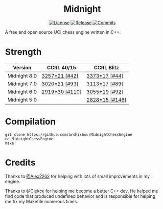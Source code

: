 <div align="center">

# Midnight
[![License][license-badge]][license-link]
[![Release][release-badge]][release-link]
[![Commits][commits-badge]][commits-link]

</div>
A free and open source UCI chess engine written in C++.

# Strength

| Version      | CCRL 40/15                                                                                                                                                                      | CCRL Blitz                                                                                                                                                                     |
|--------------|---------------------------------------------------------------------------------------------------------------------------------------------------------------------------------|--------------------------------------------------------------------------------------------------------------------------------------------------------------------------------|
| Midnight 8.0 | [3257±21 [#42]](http://computerchess.org.uk/ccrl/4040/cgi/engine_details.cgi?match_length=30&each_game=0&print=Details&each_game=0&eng=Midnight%208%2064-bit#Midnight_8_64-bit) | [3373±17 [#44]](http://computerchess.org.uk/ccrl/404/cgi/engine_details.cgi?match_length=30&each_game=1&print=Details&each_game=1&eng=Midnight%208%2064-bit#Midnight_8_64-bit) |
| Midnight 7.0 | [3020±21 [#93]](http://computerchess.org.uk/ccrl/4040/cgi/engine_details.cgi?match_length=30&each_game=0&print=Details&each_game=0&eng=Midnight%207%2064-bit#Midnight_7_64-bit) | [3113±17 [#89]](http://computerchess.org.uk/ccrl/404/cgi/engine_details.cgi?match_length=30&each_game=1&print=Details&each_game=1&eng=Midnight%207%2064-bit#Midnight_7_64-bit) |              
| Midnight 6.0 | [2919±30 [#110]](https://ccrl.chessdom.com/ccrl/4040/cgi/engine_details.cgi?print=Details&each_game=0&eng=Midnight%206%2064-bit#Midnight_6_64-bit)                              | [3055±19 [#92]](https://ccrl.chessdom.com/ccrl/404/cgi/engine_details.cgi?print=Details&each_game=1&eng=Midnight%206%2064-bit#Midnight_6_64-bit)                               |
| Midnight 5.0 |                                                                                                                                                                                 | [2828±15 [#146]](http://ccrl.chessdom.com/ccrl/404/cgi/engine_details.cgi?print=Details&each_game=1&eng=Midnight%205%2064-bit#Midnight_5_64-bit)                               |

# Compilation
```
git clone https://github.com/archishou/MidnightChessEngine
cd MidnightChessEngine
make
```

# Credits
Thanks to [@Alex2262](https://github.com/Alex2262) for helping with lots of small improvements in my engine.

Thanks to [@Ciekce](https://github.com/Ciekce) for helping me become a better C++ dev. He helped me find code that produced undefined behavior and is responsible for helping me fix my Makefile numerous times.

[commits-badge]:https://img.shields.io/github/commits-since/archishou/MidnightChessEngine/latest?style=for-the-badge
[commits-link]:https://github.com/archishou/MidnightChessEngine/commits/master
[release-badge]:https://img.shields.io/github/v/release/archishou/MidnightChessEngine?style=for-the-badge&label=official%20release
[release-link]:https://github.com/archishou/MidnightChessEngine/releases/latest
[license-badge]:https://img.shields.io/github/license/archishou/MidnightChessEngine?style=for-the-badge&label=license&color=success
[license-link]:https://github.com/archishou/MidnightChessEngine/blob/master/LICENSE